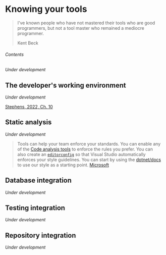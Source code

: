 # Knowing your tools


> I've known people who have not mastered their tools who are good programmers, but not a 
> tool master who remained a mediocre programmer.
> 
> Kent Beck


###### Contents

*Under development*

## The developer's working environment

*Under development*

[Stephens, 2022, Ch. 10](https://learning.oreilly.com/library/view/beginning-software-engineering/9781119901709/c10.xhtml)

## Static analysis

*Under development*

> Tools can help your team enforce your standards. You can enable any of the 
[Code analysis tools](https://learn.microsoft.com/en-us/dotnet/fundamentals/code-analysis/overview) 
to enforce the rules you prefer. You can also create an 
[`editorconfig`](https://learn.microsoft.com/en-us/visualstudio/ide/create-portable-custom-editor-options) 
so that Visual Studio automatically enforces your style guidelines. You can start by 
using the [dotnet/docs](https://github.com/dotnet/docs/blob/main/.editorconfig) 
to use our style as a starting point.
> [Microsoft](https://learn.microsoft.com/en-us/dotnet/csharp/fundamentals/coding-style/coding-conventions)

## Database integration

*Under development*

## Testing integration

*Under development*

## Repository integration

*Under development*


